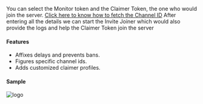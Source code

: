 You can select the Monitor token and the Claimer Token, the one who would join the server.
[Click here to know how to fetch the Channel ID](https://www.youtube.com/watch?v=NLWtSHWKbAI)
After entering all the details we can start the Invite Joiner which would also provide the logs and help the Claimer Token join the server

#### Features

- Affixes delays and prevents bans.
- Figures specific channel ids.
- Adds customized claimer profiles.

#### Sample

![logo](/public/ezgif.com-gif-maker.gif)
